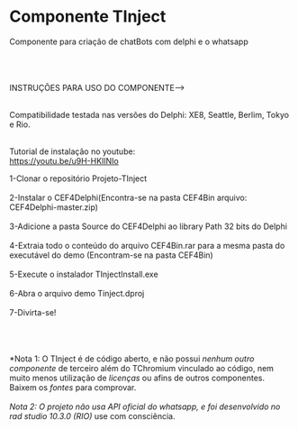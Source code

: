 # Componente TInject
Componente para criação de chatBots com delphi e o whatsapp<br></br><br></br>

INSTRUÇÕES PARA USO DO COMPONENTE--><br></br>

Compatibilidade testada nas versões do Delphi: XE8, Seattle, Berlim, Tokyo e Rio.<br></br>

Tutorial de instalação no youtube:<br>
https://youtu.be/u9H-HKIlNIo


1-Clonar o repositório Projeto-TInject
<br></br>
2-Instalar o CEF4Delphi(Encontra-se na pasta CEF4Bin arquivo: CEF4Delphi-master.zip)
<br></br>
3-Adicione a pasta Source do CEF4Delphi ao library Path 32 bits do Delphi
<br></br>
4-Extraia todo o conteúdo do arquivo CEF4Bin.rar para a mesma pasta do executável do demo (Encontram-se na pasta CEF4Bin) 
<br></br>
5-Execute o instalador TInjectInstall.exe
<br><br>
6-Abra o arquivo demo Tinject.dproj
<br></br>
7-Divirta-se!
<br></br><br></br>


*Nota 1: O TInject é de código aberto, e não possui *nenhum outro componente* de terceiro além do TChromium vinculado ao código, nem muito menos utilização de *licenças* ou afins de outros componentes. Baixem os *fontes* para comprovar.
<br><br>
*Nota 2: O projeto não usa API oficial do whatsapp, e foi desenvolvido no rad studio 10.3.0 (RIO)* use com consciência. 
